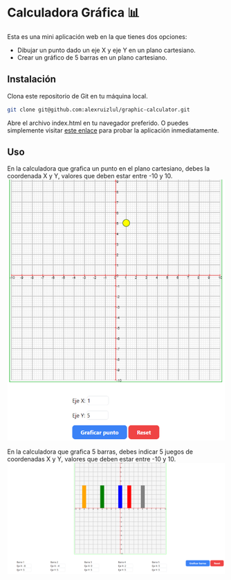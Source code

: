 # Calculadora Gráfica 📊

Esta es una mini aplicación web en la que tienes dos opciones:
- Dibujar un punto dado un eje X y eje Y en un plano cartesiano.
- Crear un gráfico de 5 barras en un plano cartesiano.

## Instalación

Clona este repositorio de Git en tu máquina local.

```bash
git clone git@github.com:alexruizlul/graphic-calculator.git
```
Abre el archivo index.html en tu navegador preferido.
O puedes simplemente visitar [este enlace](https://alexruizlul.github.io/graphic-calculator/) para probar la aplicación inmediatamente.
## Uso
En la calculadora que grafica un punto en el plano cartesiano, debes la coordenada X y Y, valores que deben estar entre -10 y 10.
![Ejemplo1](https://github.com/alexruizlul/graphic-calculator/blob/master/imgs/ejemplo1.PNG?raw=true)

En la calculadora que grafica 5 barras, debes indicar 5 juegos de coordenadas X y Y, valores que deben estar entre -10 y 10.
![Ejemplo2](https://github.com/alexruizlul/graphic-calculator/blob/master/imgs/ejemplo2.PNG?raw=true)

